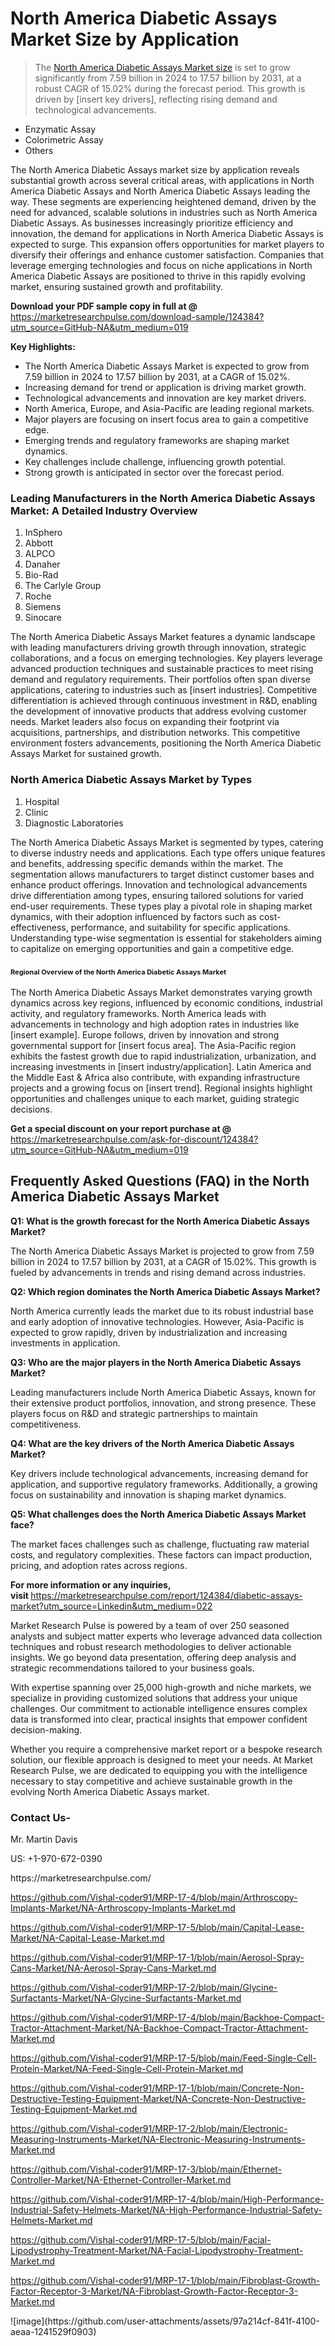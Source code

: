 <h1>North America Diabetic Assays Market&nbsp;Size by Application</h1><blockquote><p>The <a href="https://marketresearchpulse.com/download-sample/124384?utm_source=GitHub-NA&amp;utm_medium=019">North America Diabetic Assays Market size</a> is set to grow significantly from 7.59 billion in 2024 to 17.57 billion by 2031, at a robust CAGR of 15.02% during the forecast period. This growth is driven by [insert key drivers], reflecting rising demand and technological advancements.</p></blockquote><ul><li>Enzymatic Assay<li> Colorimetric Assay<li> Others</li></ul><p>The North America Diabetic Assays market size by application reveals substantial growth across several critical areas, with applications in North America Diabetic Assays and North America Diabetic Assays leading the way. These segments are experiencing heightened demand, driven by the need for advanced, scalable solutions in industries such as North America Diabetic Assays. As businesses increasingly prioritize efficiency and innovation, the demand for applications in North America Diabetic Assays is expected to surge. This expansion offers opportunities for market players to diversify their offerings and enhance customer satisfaction. Companies that leverage emerging technologies and focus on niche applications in North America Diabetic Assays are positioned to thrive in this rapidly evolving market, ensuring sustained growth and profitability.</p><p><strong>Download your PDF sample copy in full at @ </strong><a href="https://marketresearchpulse.com/download-sample/124384?utm_source=GitHub-NA&amp;utm_medium=019">https://marketresearchpulse.com/download-sample/124384?utm_source=GitHub-NA&amp;utm_medium=019</a></p><p><strong>Key Highlights: </strong></p><ul><li>The North America Diabetic Assays Market is expected to grow from 7.59 billion in 2024 to 17.57 billion by 2031, at a CAGR of 15.02%.</li><li>Increasing demand for trend or application is driving market growth.</li><li>Technological advancements and innovation are key market drivers.</li><li>North America, Europe, and Asia-Pacific are leading regional markets.</li><li>Major players are focusing on insert focus area to gain a competitive edge.</li><li>Emerging trends and regulatory frameworks are shaping market dynamics.</li><li>Key challenges include challenge, influencing growth potential.</li><li>Strong growth is anticipated in sector over the forecast period.</li></ul><h3>Leading Manufacturers in the North America Diabetic Assays Market: A Detailed Industry Overview</h3><ol><li>InSphero</li><li>Abbott</li><li>ALPCO</li><li>Danaher</li><li>Bio-Rad</li><li>The Carlyle Group</li><li>Roche</li><li>Siemens</li><li>Sinocare</li></ol><div class="flex max-w-full flex-col flex-grow"><div class="min-h-8 text-message flex w-full flex-col items-end gap-2 whitespace-normal break-words [.text-message+&amp;]:mt-5" dir="auto" data-message-author-role="assistant" data-message-id="fd8432e4-4910-450d-b182-61b7bfb0a01f" data-message-model-slug="gpt-4o"><div class="flex w-full flex-col gap-1 empty:hidden first:pt-[3px]"><div class="markdown prose w-full break-words dark:prose-invert light"><p>The North America Diabetic Assays Market features a dynamic landscape with leading manufacturers driving growth through innovation, strategic collaborations, and a focus on emerging technologies. Key players leverage advanced production techniques and sustainable practices to meet rising demand and regulatory requirements. Their portfolios often span diverse applications, catering to industries such as [insert industries]. Competitive differentiation is achieved through continuous investment in R&amp;D, enabling the development of innovative products that address evolving customer needs. Market leaders also focus on expanding their footprint via acquisitions, partnerships, and distribution networks. This competitive environment fosters advancements, positioning the North America Diabetic Assays Market for sustained growth.</p></div></div></div></div><h3>North America Diabetic Assays Market by Types</h3><ol><li>Hospital<li> Clinic<li> Diagnostic Laboratories</li></ol><div class="flex max-w-full flex-col flex-grow"><div class="min-h-8 text-message flex w-full flex-col items-end gap-2 whitespace-normal break-words [.text-message+&amp;]:mt-5" dir="auto" data-message-author-role="assistant" data-message-id="084470be-0bb7-4664-bddf-5156b4f41249" data-message-model-slug="gpt-4o-mini"><div class="flex w-full flex-col gap-1 empty:hidden first:pt-[3px]"><div class="markdown prose w-full break-words dark:prose-invert light"><p>The North America Diabetic Assays Market is segmented by types, catering to diverse industry needs and applications. Each type offers unique features and benefits, addressing specific demands within the market. The segmentation allows manufacturers to target distinct customer bases and enhance product offerings. Innovation and technological advancements drive differentiation among types, ensuring tailored solutions for varied end-user requirements. These types play a pivotal role in shaping market dynamics, with their adoption influenced by factors such as cost-effectiveness, performance, and suitability for specific applications. Understanding type-wise segmentation is essential for stakeholders aiming to capitalize on emerging opportunities and gain a competitive edge.</p></div></div></div></div><h3><span style="font-size: 11px;">Regional Overview of the North America Diabetic Assays Market</span></h3><div class="flex max-w-full flex-col flex-grow"><div class="min-h-8 text-message flex w-full flex-col items-end gap-2 whitespace-normal break-words [.text-message+&amp;]:mt-5" dir="auto" data-message-author-role="assistant" data-message-id="e9038762-ce64-4e30-91c9-9bd413514231" data-message-model-slug="gpt-4o-mini"><div class="flex w-full flex-col gap-1 empty:hidden first:pt-[3px]"><div class="markdown prose w-full break-words dark:prose-invert light"><p>The North America Diabetic Assays Market demonstrates varying growth dynamics across key regions, influenced by economic conditions, industrial activity, and regulatory frameworks. North America leads with advancements in technology and high adoption rates in industries like [insert example]. Europe follows, driven by innovation and strong governmental support for [insert focus area]. The Asia-Pacific region exhibits the fastest growth due to rapid industrialization, urbanization, and increasing investments in [insert industry/application]. Latin America and the Middle East &amp; Africa also contribute, with expanding infrastructure projects and a growing focus on [insert trend]. Regional insights highlight opportunities and challenges unique to each market, guiding strategic decisions.</p></div></div></div></div><p><strong>Get a special discount on your report purchase at @ </strong><a href="https://marketresearchpulse.com/ask-for-discount/124384?utm_source=GitHub-NA&amp;utm_medium=019">https://marketresearchpulse.com/ask-for-discount/124384?utm_source=GitHub-NA&amp;utm_medium=019</a></p><h2>Frequently Asked Questions (FAQ) in the North America Diabetic Assays Market</h2><p><strong>Q1: What is the growth forecast for the North America Diabetic Assays Market?</strong></p><p>The North America Diabetic Assays Market is projected to grow from 7.59 billion in 2024 to 17.57 billion by 2031, at a CAGR of 15.02%. This growth is fueled by advancements in trends and rising demand across industries.</p><p><strong>Q2: Which region dominates the North America Diabetic Assays Market?</strong></p><p>North America currently leads the market due to its robust industrial base and early adoption of innovative technologies. However, Asia-Pacific is expected to grow rapidly, driven by industrialization and increasing investments in application.</p><p><strong>Q3: Who are the major players in the North America Diabetic Assays Market?</strong></p><p>Leading manufacturers include North America Diabetic Assays, known for their extensive product portfolios, innovation, and strong presence. These players focus on R&amp;D and strategic partnerships to maintain competitiveness.</p><p><strong>Q4: What are the key drivers of the North America Diabetic Assays Market?</strong></p><p>Key drivers include technological advancements, increasing demand for application, and supportive regulatory frameworks. Additionally, a growing focus on sustainability and innovation is shaping market dynamics.</p><p><strong>Q5: What challenges does the North America Diabetic Assays Market face?</strong></p><p>The market faces challenges such as challenge, fluctuating raw material costs, and regulatory complexities. These factors can impact production, pricing, and adoption rates across regions.</p><p><strong>For more information or any inquiries, visit&nbsp;</strong><a href="https://marketresearchpulse.com/report/124384/diabetic-assays-market?utm_source=Linkedin&utm_medium=022">https://marketresearchpulse.com/report/124384/diabetic-assays-market?utm_source=Linkedin&utm_medium=022</a></p><p>Market Research Pulse is powered by a team of over 250 seasoned analysts and subject matter experts who leverage advanced data collection techniques and robust research methodologies to deliver actionable insights. We go beyond data presentation, offering deep analysis and strategic recommendations tailored to your business goals.</p><p>With expertise spanning over 25,000 high-growth and niche markets, we specialize in providing customized solutions that address your unique challenges. Our commitment to actionable intelligence ensures complex data is transformed into clear, practical insights that empower confident decision-making.</p><p>Whether you require a comprehensive market report or a bespoke research solution, our flexible approach is designed to meet your needs. At Market Research Pulse, we are dedicated to equipping you with the intelligence necessary to stay competitive and achieve sustainable growth in the evolving North America Diabetic Assays market.</p><h3><strong>Contact Us-</strong></h3><p>Mr. Martin Davis</p><p>US: +1-970-672-0390</p><p>https://marketresearchpulse.com/</p><p><a href="https://github.com/Vishal-coder91/MRP-17-4/blob/main/Arthroscopy-Implants-Market/NA-Arthroscopy-Implants-Market.md">https://github.com/Vishal-coder91/MRP-17-4/blob/main/Arthroscopy-Implants-Market/NA-Arthroscopy-Implants-Market.md</a></p><p><a href="https://github.com/Vishal-coder91/MRP-17-5/blob/main/Capital-Lease-Market/NA-Capital-Lease-Market.md">https://github.com/Vishal-coder91/MRP-17-5/blob/main/Capital-Lease-Market/NA-Capital-Lease-Market.md</a></p><p><a href="https://github.com/Vishal-coder91/MRP-17-1/blob/main/Aerosol-Spray-Cans-Market/NA-Aerosol-Spray-Cans-Market.md">https://github.com/Vishal-coder91/MRP-17-1/blob/main/Aerosol-Spray-Cans-Market/NA-Aerosol-Spray-Cans-Market.md</a></p><p><a href="https://github.com/Vishal-coder91/MRP-17-2/blob/main/Glycine-Surfactants-Market/NA-Glycine-Surfactants-Market.md">https://github.com/Vishal-coder91/MRP-17-2/blob/main/Glycine-Surfactants-Market/NA-Glycine-Surfactants-Market.md</a></p><p><a href="https://github.com/Vishal-coder91/MRP-17-4/blob/main/Backhoe-Compact-Tractor-Attachment-Market/NA-Backhoe-Compact-Tractor-Attachment-Market.md">https://github.com/Vishal-coder91/MRP-17-4/blob/main/Backhoe-Compact-Tractor-Attachment-Market/NA-Backhoe-Compact-Tractor-Attachment-Market.md</a></p><p><a href="https://github.com/Vishal-coder91/MRP-17-5/blob/main/Feed-Single-Cell-Protein-Market/NA-Feed-Single-Cell-Protein-Market.md">https://github.com/Vishal-coder91/MRP-17-5/blob/main/Feed-Single-Cell-Protein-Market/NA-Feed-Single-Cell-Protein-Market.md</a></p><p><a href="https://github.com/Vishal-coder91/MRP-17-1/blob/main/Concrete-Non-Destructive-Testing-Equipment-Market/NA-Concrete-Non-Destructive-Testing-Equipment-Market.md">https://github.com/Vishal-coder91/MRP-17-1/blob/main/Concrete-Non-Destructive-Testing-Equipment-Market/NA-Concrete-Non-Destructive-Testing-Equipment-Market.md</a></p><p><a href="https://github.com/Vishal-coder91/MRP-17-2/blob/main/Electronic-Measuring-Instruments-Market/NA-Electronic-Measuring-Instruments-Market.md">https://github.com/Vishal-coder91/MRP-17-2/blob/main/Electronic-Measuring-Instruments-Market/NA-Electronic-Measuring-Instruments-Market.md</a></p><p><a href="https://github.com/Vishal-coder91/MRP-17-3/blob/main/Ethernet-Controller-Market/NA-Ethernet-Controller-Market.md">https://github.com/Vishal-coder91/MRP-17-3/blob/main/Ethernet-Controller-Market/NA-Ethernet-Controller-Market.md</a></p><p><a href="https://github.com/Vishal-coder91/MRP-17-4/blob/main/High-Performance-Industrial-Safety-Helmets-Market/NA-High-Performance-Industrial-Safety-Helmets-Market.md">https://github.com/Vishal-coder91/MRP-17-4/blob/main/High-Performance-Industrial-Safety-Helmets-Market/NA-High-Performance-Industrial-Safety-Helmets-Market.md</a></p><p><a href="https://github.com/Vishal-coder91/MRP-17-5/blob/main/Facial-Lipodystrophy-Treatment-Market/NA-Facial-Lipodystrophy-Treatment-Market.md">https://github.com/Vishal-coder91/MRP-17-5/blob/main/Facial-Lipodystrophy-Treatment-Market/NA-Facial-Lipodystrophy-Treatment-Market.md</a></p><p><a href="https://github.com/Vishal-coder91/MRP-17-1/blob/main/Fibroblast-Growth-Factor-Receptor-3-Market/NA-Fibroblast-Growth-Factor-Receptor-3-Market.md">https://github.com/Vishal-coder91/MRP-17-1/blob/main/Fibroblast-Growth-Factor-Receptor-3-Market/NA-Fibroblast-Growth-Factor-Receptor-3-Market.md</a></p>
![image](https://github.com/user-attachments/assets/97a214cf-841f-4100-aeaa-1241529f0903)
